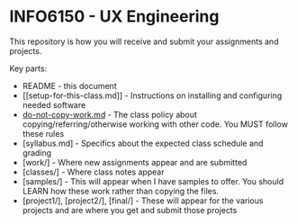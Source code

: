 # INFO6150 - UX Engineering

This repository is how you will receive and submit your assignments and projects.

Key parts:

- README - this document
- [[setup-for-this-class.md]] - Instructions on installing and configuring needed software
- [do-not-copy-work.md]() - The class policy about copying/referring/otherwise working with other code. You MUST follow these rules
- [syllabus.md] - Specifics about the expected class schedule and grading
- [work/] - Where new assignments appear and are submitted
- [classes/] - Where class notes appear
- [samples/] - This will appear when I have samples to offer. You should LEARN how these work rather than copying the files.
- [project1/], [project2/], [final/] - These will appear for the various projects and are where you get and submit those projects


